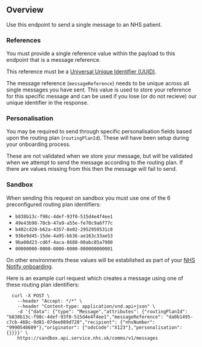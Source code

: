 ## Overview

Use this endpoint to send a single message to an NHS patient.

### References

You must provide a single reference value within the payload to this endpoint that is a message reference.

This reference must be a [Universal Unique Identifier (UUID)](https://en.wikipedia.org/wiki/Universally_unique_identifier).

The message reference (`messageReference`) needs to be unique across all single messages you have sent. This value is used to store your reference for this specific message and can be used if you lose (or do not recieve) our unique identifier in the response.

### Personalisation

You may be required to send through specific personalisation fields based upon the routing plan (`routingPlanId`). These will have been setup during your onboarding process.

These are not validated when we store your message, but will be validated when we attempt to send the message according to the routing plan. If there are values missing from this then the message will fail to send.

### Sandbox

When sending this request on sandbox you must use one of the 6 preconfigured routing plan identifiers:

-   `b838b13c-f98c-4def-93f0-515d4e4f4ee1`
-   `49e43b98-70cb-47a9-a55e-fe70c9a6f77c`
-   `b402cd20-b62a-4357-8e02-2952959531c8`
-   `936e9d45-15de-4a95-bb36-ae163c33ae53`
-   `9ba00d23-cd6f-4aca-8688-00abc85a7980`
-   `00000000-0000-0000-0000-000000000001`

On other environments these values will be established as part of your [NHS Notify onboarding](#overview--onboarding).

Here is an example curl request which creates a message using one of these routing plan identifiers:

```
  curl -X POST \
    --header "Accept: */*" \
    --header "Content-type: application/vnd.api+json" \
    -d '{"data": {"type": "Message","attributes": {"routingPlanId": "b838b13c-f98c-4def-93f0-515d4e4f4ee1","messageReference": "da0b1495-c7cb-468c-9d81-07dee089d728","recipient": {"nhsNumber": "9990548609"},"originator": {"odsCode":"X123"},"personalisation": {}}}}' \
    https://sandbox.api.service.nhs.uk/comms/v1/messages
```
